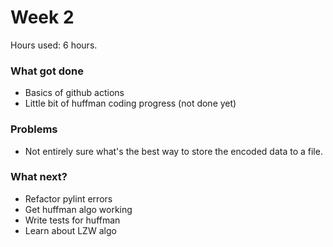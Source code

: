 # Week 2
Hours used: 6 hours.

### What got done
- Basics of github actions
- Little bit of huffman coding progress (not done yet)

### Problems
- Not entirely sure what's the best way to store the encoded data to a file.


### What next?
- Refactor pylint errors
- Get huffman algo working
- Write tests for huffman
- Learn about LZW algo